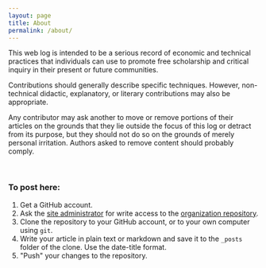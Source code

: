 ```yaml
---
layout: page
title: About
permalink: /about/
---
```


This web log is intended to be a serious record of economic and technical practices that individuals can use to promote free scholarship and critical inquiry in their present
 or future communities.

Contributions should generally describe specific techniques. However, non-technical didactic, explanatory, or literary contributions may also be appropriate.

Any contributor may ask another to move or remove portions of their articles on the grounds that they lie outside the focus of this log or detract from its purpose, but they should not do so on the grounds of merely personal irritation. Authors asked to remove content should probably comply.

&nbsp;

### To post here:

 1. Get a GitHub account.
 2. Ask the [site administrator](http://github.com/jimmymathews) for write access to the [organization repository](http://github.com/let-me-think/let-me-think.github.io).
 3. Clone the repository to your GitHub account, or to your own computer using `git`.
 4. Write your article in plain text or markdown and save it to the `_posts` folder of the clone. Use the date-title format.
 5. "Push" your changes to the repository.